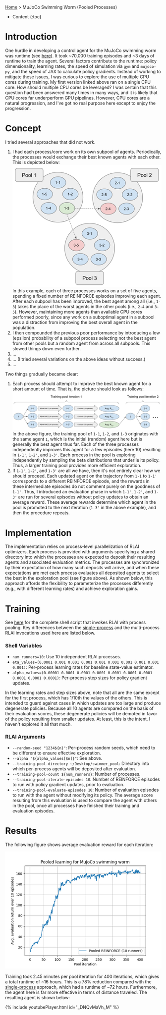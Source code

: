 [Home](../index.md) > MuJoCo Swimming Worm (Pooled Processes)
* Content
{:toc}

# Introduction
One hurdle in developing a control agent for the MuJoCo swimming worm was runtime (see [here](mujoco_swimming_worm.md)).
It took ~70,000 training episodes and ~3 days of runtime to train the agent. Several factors contribute to the 
runtime:  policy dimensionality, learning rates, the speed of simulation via `gym` and `mujoco-py`, and the speed of 
JAX to calculate policy gradients. Instead of working to mitigate these issues, I was curious to explore the use of 
multiple CPU cores during training. My first version linked above ran on a single CPU core. How should multiple CPU 
cores be leveraged? I was certain that this question had been answered many times in many ways, and it is likely that 
CPU cores far underperform GPU pipelines. However, CPU cores are a natural progression, and I've got no real purpose 
here except to enjoy the progression.

# Concept
I tried several approaches that did not work.

1. I had each process/core work on its own subpool of agents. Periodically, the processes would exchange their best
   known agents with each other. This is depicted below:
   ![subpools](swimming-worm-figs/subpools.png)
   In this example, each of three processes works on a set of five agents, spending a fixed number of REINFORCE episodes
   improving each agent. After each subpool has been improved, the best agent among all (i.e., `1-3`) takes the place of 
   the worst agents in the other pools (i.e., `2-4` and `3-5`). However, maintaining more agents than available CPU 
   cores performed poorly, since any work on a suboptimal agent in a subpool was a distraction from improving the best 
   overall agent in the population.
1. I then compounded the previous poor performance by introducing a low (epsilon) probability of a subpool process 
   selecting not the best agent from other pools but a random agent from across all subpools. This slowed things down 
   even further.
1. ...
1. ... (I tried several variations on the above ideas without success.)
1. ...

Two things gradually became clear:

1. Each process should attempt to improve the best known agent for a short amount of time. That is, the picture should 
   look as follows:
   ![branch-and-merge](swimming-worm-figs/final_pools.png)
   In the above figure, the training pool of `1-1`, `1-2`, and `1-3` originates with the same agent `1`, which is the 
   initial (random) agent here but is generally the best agent thus far. Each of the three processes independently 
   improves this agent for a few episodes (here 10) resulting in `1-1'`, `1-2'`, and `1-3'`. Each process in the pool is 
   exploring independently by sampling the beta distributions that underlie its policy. Thus, a larger training pool 
   provides more efficient exploration.
1. If `1-1'`, `1-2'`, and `1-3'` are all we have, then it's not entirely clear how we should proceed. Each updated agent
   on the trajectory from `1-1` to `1-1'` corresponds to a different REINFORCE epioode, and the rewards in these 
   intermediate episodes do not comment purely on the goodness of `1-1'`. Thus, I introduced an evaluation phase in 
   which `1-1'`, `1-2'`, and `1-3'` are run for several episodes without policy updates to obtain an average reward. 
   These average rewards determine which agent in the pool is promoted to the next iteration (`1-3'` in the above 
   example), and then the procedure repeats.

# Implementation
The implementation relies on process-level parallelization of RLAI optimizers. Each process is provided with arguments
specifying a shared directory into which the processes are expected to deposit their resulting agents and associated 
evaluation metrics. The processes are synchronized by their expectation of how many such deposits will arrive, and when 
these expectations are met each process evaluates all deposited agents to select the best in the exploration pool (see
figure above). As shown below, this approach affords the flexibility to parameterize the processes differently (e.g., 
with different learning rates) and achieve exploration gains.

# Training
See [here](https://github.com/MatthewGerber/rlai/blob/master/trained_agents/swimmer/pooled/swimmer_pool.sh) for the 
complete shell script that invokes RLAI with process pooling. Key differences between the 
[single-process](mujoco_swimming_worm.md) and the multi-process RLAI invocations used here are listed below.

### Shell Variables
* `num_runners=10`:  Use 10 independent RLAI processes.
* `eta_values=(0.0001 0.001 0.001 0.001 0.001 0.001 0.001 0.001 0.001 0.001)`:  Per-process learning rates for baseline 
  state-value estimator.  
* `alpha_values=(0.00001 0.0001 0.0001 0.0001 0.0001 0.0001 0.0001 0.0001 0.0001 0.0001)`:  Per-process step sizes for
  policy gradient updates.

In the learning rates and step sizes above, note that all are the same except for the first process, which has 1/10th
the values of the others. This is intended to guard against cases in which updates are too large and produce degenerate
policies. Because all 10 agents are compared on the basis of their evaluation scores, these degenerate policies will be 
demoted in favor of the policy resulting from smaller updates. At least, this is the intent. I haven't explored it all
that much.
  
### RLAI Arguments
* `--random-seed "1234${n}"`:  Per-process random seeds, which need to be different to ensure effective exploration.
* `--alpha "${alpha_values[$n]}"`:  See above.
* `--training-pool-directory ~/Desktop/swimmer_pool`:  Directory into which per-process agents will be deposited after 
  evaluation.
* `--training-pool-count ${num_runners}`:  Number of processes. 
* `--training-pool-iterate-episodes 10`:  Number of REINFORCE episodes to run with policy gradient updates, prior to 
  evaluation.
* `--training-pool-evaluate-episodes 10`:  Number of evaluation episodes to run with the agent without modifying its 
  policy. The average score resulting from this evaluation is used to compare the agent with others in the pool, once 
  all processes have finished their training and evaluation episodes.

# Results

The following figure shows average evaluation reward for each iteration:

![results](swimming-worm-figs/pooled_learning.png)

Training took 2.45 minutes per pool iteration for 400 iterations, which gives a total runtime of ~16 hours. This is a 
78% reduction compared with the [single-process](mujoco_swimming_worm.md) approach, which had a runtime of ~72 hours.
Furthermore, the agent here is far more effective in terms of distance traveled. The resulting agent is shown below:

{% include youtubePlayer.html id="_DNQvMaVh_M" %}

